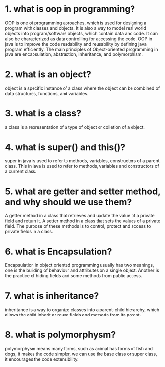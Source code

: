 # 1. what is oop in programming?
OOP is one of programming aproaches, which is used for designing a program with classes and objects. 
It is also a way to model real world objects into program/software objects, which contain data and code.
It can also be characterized as data controlling for accessing the code.
OOP in java is to improve the code readability and reusability by defining java program efficiently.
The main principles of Object-oriented programming in java are encapsulation, abstraction, inheritance, and polymorphism.

# 2. what is an object?
object is a specific instance of a class where the object can be combined of data structures, functions, and variables.

# 3. what is a class?
a class is a representation of a type of object or colletion of a object.

# 4. what is super() and this()?
super in java is used to refer to methods, variables, constructors of a parent class.
This in java is used to refer to methods, variables and constructors of a current class.

# 5. what are getter and setter method, and why should we use them?
A getter method in a class that retrieves and update the value of a private field and return it.
A setter method in a class that sets the values of a private field.
The purpose of these methods is to control, protect and access to private fields in a class.

# 6. what is Encapsulation?
Encapsulation in object oriented programming usually has two meanings, one is the building of behaviour and attributes on a single object.
Another is the practice of hiding fields and some methods from public access.

# 7. what is inheritance?
inheritance is a way to organize classes into a parent-child hierarchy, which allows the child inherit or reuse fields and methods from its parent.

# 8. what is polymorphysm?
polymorphysm means many forms, such as animal has forms of fish and dogs, it makes the code simpler, we can use the base class or super class, it encourages the code extensibility.

